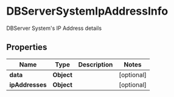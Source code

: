 

# DBServerSystemIpAddressInfo

DBServer System's IP Address details

## Properties

Name | Type | Description | Notes
------------ | ------------- | ------------- | -------------
**data** | **Object** |  |  [optional]
**ipAddresses** | **Object** |  |  [optional]



